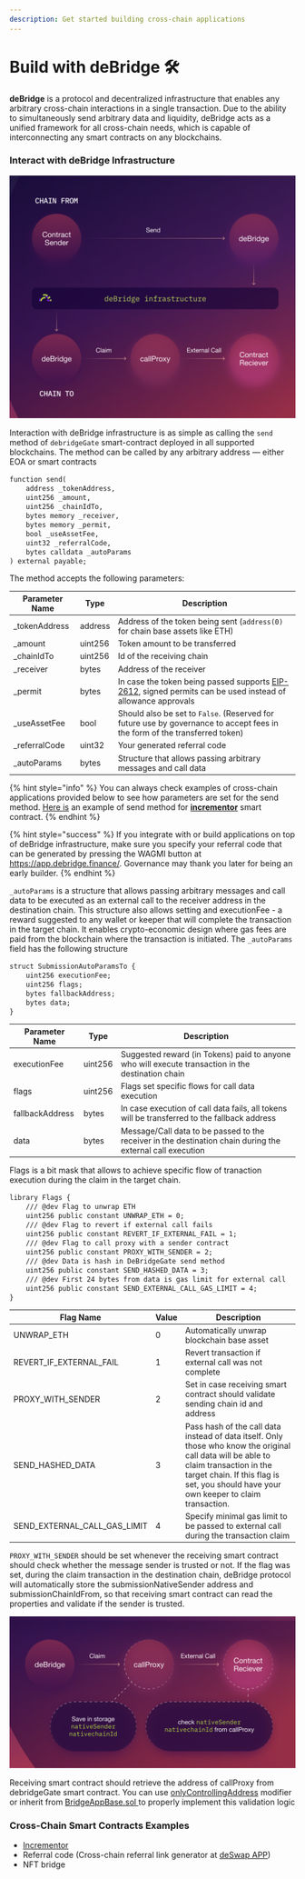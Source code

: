 ```yaml
---
description: Get started building cross-chain applications
---
```


# Build with deBridge 🛠

**deBridge** is a protocol and decentralized infrastructure that enables any arbitrary cross-chain interactions in a single transaction. Due to the ability to simultaneously send arbitrary data and liquidity, deBridge acts as a unified framework for all cross-chain needs, which is capable of interconnecting any smart contracts on any blockchains.&#x20;

### Interact with deBridge Infrastructure

![Cross-chain smart contract calls through deBridge](<.gitbook/assets/CHAIN FROM.png>)

Interaction with deBridge infrastructure is as simple as calling the `send` method of `debridgeGate` smart-contract deployed in all supported blockchains. The method can be called by any arbitrary address — either EOA or smart contracts

```solidity
function send(
    address _tokenAddress,
    uint256 _amount,
    uint256 _chainIdTo,
    bytes memory _receiver,
    bytes memory _permit,
    bool _useAssetFee,
    uint32 _referralCode,
    bytes calldata _autoParams
) external payable;
```

The method accepts the following parameters:

| Parameter Name | Type    | Description                                                                                                                                            |
| -------------- | ------- | ------------------------------------------------------------------------------------------------------------------------------------------------------ |
| \_tokenAddress | address | Address of the token being sent (`address(0)` for chain base assets like ETH)                                                                          |
| \_amount       | uint256 | Token amount to be transferred                                                                                                                         |
| \_chainIdTo    | uint256 | Id of the receiving chain                                                                                                                              |
| \_receiver     | bytes   | Address of the receiver                                                                                                                                |
| \_permit       | bytes   | In case the token being passed supports [EIP-2612](https://eips.ethereum.org/EIPS/eip-2612), signed permits can be used instead of allowance approvals |
| \_useAssetFee  | bool    | Should also be set to `False`. (Reserved for future use by governance to accept fees in the form of the transferred token)                             |
| \_referralCode | uint32  | Your generated referral code                                                                                                                           |
| \_autoParams   | bytes   | Structure that allows passing arbitrary messages and call data                                                                                         |

{% hint style="info" %}
You can always check examples of cross-chain applications provided below to see how parameters are set for the send method. [Here is](https://github.com/debridge-finance/debridge-contracts-v1/blob/aa8e7ca566807898f57e0f7d01a9533553b11ac9/contracts/examples/Incrementor.sol#L37) an example of send method for [**incrementor**](https://github.com/debridge-finance/debridge-contracts-v1/tree/main/examples) smart contract.
{% endhint %}

{% hint style="success" %}
If you integrate with or build applications on top of deBridge infrastructure, make sure you specify your referral code that can be generated by pressing the WAGMI button at https://app.debridge.finance/. Governance may thank you later for being an early builder.
{% endhint %}

`_autoParams` is a structure that allows passing arbitrary messages and call data to be executed as an external call to the receiver address in the destination chain. This structure also allows setting and executionFee - a reward suggested to any wallet or keeper that will complete the transaction in the target chain. It enables crypto-economic design where gas fees are paid from the blockchain where the transaction is initiated. The `_autoParams` field has the following structure

```solidity
struct SubmissionAutoParamsTo {
    uint256 executionFee;
    uint256 flags;
    bytes fallbackAddress;
    bytes data;
}
```

| Parameter Name  | Type    | Description                                                                                                |
| --------------- | ------- | ---------------------------------------------------------------------------------------------------------- |
| executionFee    | uint256 | Suggested reward (in Tokens) paid to anyone who will execute transaction in the destination chain          |
| flags           | uint256 | Flags set specific flows for call data execution                                                           |
| fallbackAddress | bytes   | In case execution of call data fails, all tokens will be transferred to the fallback address               |
| data            | bytes   | Message/Call data to be passed to the receiver in the destination chain during the external call execution |

Flags is a bit mask that allows to achieve specific flow of tranaction execution during the claim in the target chain.

```solidity
library Flags {
    /// @dev Flag to unwrap ETH
    uint256 public constant UNWRAP_ETH = 0;
    /// @dev Flag to revert if external call fails
    uint256 public constant REVERT_IF_EXTERNAL_FAIL = 1;
    /// @dev Flag to call proxy with a sender contract
    uint256 public constant PROXY_WITH_SENDER = 2;
    /// @dev Data is hash in DeBridgeGate send method
    uint256 public constant SEND_HASHED_DATA = 3;
    /// @dev First 24 bytes from data is gas limit for external call
    uint256 public constant SEND_EXTERNAL_CALL_GAS_LIMIT = 4;
}
```

| Flag Name                        | Value | Description                                                                                                                                                                                                                     |
| -------------------------------- | ----- | ------------------------------------------------------------------------------------------------------------------------------------------------------------------------------------------------------------------------------- |
| UNWRAP\_ETH                      | 0     | Automatically unwrap blockchain base asset                                                                                                                                                                                      |
| REVERT\_IF\_EXTERNAL\_FAIL       | 1     | Revert transaction if external call was not complete                                                                                                                                                                            |
| PROXY\_WITH\_SENDER              | 2     | Set in case receiving smart contract should validate sending chain id and address                                                                                                                                               |
| SEND\_HASHED\_DATA               | 3     | Pass hash of the call data instead of data itself. Only those who know the original call data will be able to claim transaction in the target chain. If this flag is set, you should have your own keeper to claim transaction. |
| SEND\_EXTERNAL\_CALL\_GAS\_LIMIT | 4     | Specify minimal gas limit to be passed to external call during the transaction claim                                                                                                                                            |

`PROXY_WITH_SENDER` should be set whenever the receiving smart contract should check whether the message sender is trusted or not. If the flag was set, during the claim transaction in the destination chain, deBridge protocol will automatically store the submissionNativeSender address and submissionChainIdFrom, so that receiving smart contract can read the properties and validate if the sender is trusted.

![](.gitbook/assets/image.png)

Receiving smart contract should retrieve the address of callProxy from debridgeGate smart contract. You can use [onlyControllingAddress](https://github.com/debridge-finance/debridge-contracts-v1/blob/main/contracts/examples/BridgeAppBase.sol#L62) modifier or inherit from [BridgeAppBase.sol ](https://github.com/debridge-finance/debridge-contracts-v1/blob/main/contracts/examples/BridgeAppBase.sol)to properly implement this validation logic

### Cross-Chain Smart Contracts Examples

* [Incrementor](https://github.com/debridge-finance/debridge-contracts-v1/tree/main/examples)
* Referral code (Cross-chain referral link generator at [deSwap APP](https://app.debridge.finance))
* NFT bridge

